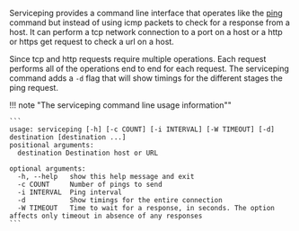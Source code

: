 Serviceping provides a command line interface that operates like the 
[ping](https://linux.die.net/man/8/ping) command  but instead of using icmp packets to check 
for a response from a host.  It can perform a  tcp network connection to a port on a host or 
a http or https get request to check a url on a host.

Since tcp and http requests require multiple operations.  Each request performs all of
the operations end to end for each request.  The serviceping command adds a 
`-d` flag that will show timings for the different stages the ping request.

!!! note "The serviceping command line usage information""

    ```
    usage: serviceping [-h] [-c COUNT] [-i INTERVAL] [-W TIMEOUT] [-d] destination [destination ...]
    positional arguments:
      destination Destination host or URL
    
    optional arguments:
      -h, --help   show this help message and exit
      -c COUNT     Number of pings to send
      -i INTERVAL  Ping interval
      -d           Show timings for the entire connection
      -W TIMEOUT   Time to wait for a response, in seconds. The option affects only timeout in absence of any responses
    ```
